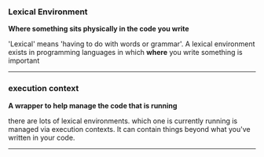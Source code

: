 ### Lexical Environment
**Where something sits physically in the code you write**

'Lexical' means 'having to do with words or grammar'. A lexical environment exists in programming languages in which **where** you write something is important

-----------

### execution context
**A wrapper to help manage the code that is running**

there are lots of lexical environments. which one is currently running is managed via execution contexts. It can contain things beyond what you've written in your code.

-----------
